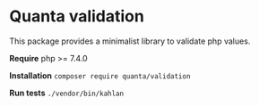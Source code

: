 # Quanta validation

This package provides a minimalist library to validate php values.

**Require** php >= 7.4.0

**Installation** `composer require quanta/validation`

**Run tests** `./vendor/bin/kahlan`
